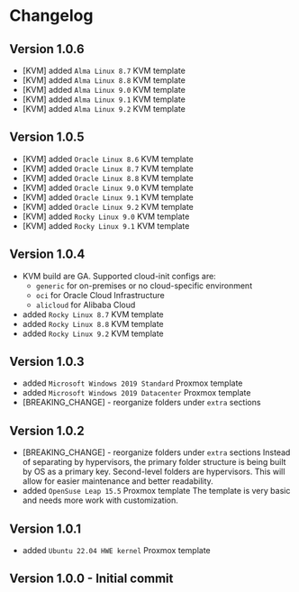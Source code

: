 # Changelog

## Version 1.0.6

- [KVM] added `Alma Linux 8.7` KVM template
- [KVM] added `Alma Linux 8.8` KVM template
- [KVM] added `Alma Linux 9.0` KVM template
- [KVM] added `Alma Linux 9.1` KVM template
- [KVM] added `Alma Linux 9.2` KVM template

## Version 1.0.5

- [KVM] added `Oracle Linux 8.6` KVM template
- [KVM] added `Oracle Linux 8.7` KVM template
- [KVM] added `Oracle Linux 8.8` KVM template
- [KVM] added `Oracle Linux 9.0` KVM template
- [KVM] added `Oracle Linux 9.1` KVM template
- [KVM] added `Oracle Linux 9.2` KVM template
- [KVM] added `Rocky Linux 9.0` KVM template
- [KVM] added `Rocky Linux 9.1` KVM template

## Version 1.0.4

- KVM build are GA. Supported cloud-init configs are:
  - `generic` for on-premises or no cloud-specific environment
  - `oci` for Oracle Cloud Infrastructure
  - `alicloud` for Alibaba Cloud
- added `Rocky Linux 8.7` KVM template
- added `Rocky Linux 8.8` KVM template
- added `Rocky Linux 9.2` KVM template

## Version 1.0.3

- added `Microsoft Windows 2019 Standard` Proxmox template
- added `Microsoft Windows 2019 Datacenter` Proxmox template
- [BREAKING_CHANGE] - reorganize folders under `extra` sections

## Version 1.0.2

- [BREAKING_CHANGE] - reorganize folders under `extra` sections
  Instead of separating by hypervisors, the primary folder structure is being built by OS as a primary key. Second-level folders are hypervisors. This will allow for easier maintenance and better readability.
- added `OpenSuse Leap 15.5` Proxmox template
  The template is very basic and needs more work with customization.

## Version  1.0.1

- added `Ubuntu 22.04 HWE kernel` Proxmox template

## Version 1.0.0 - Initial commit
